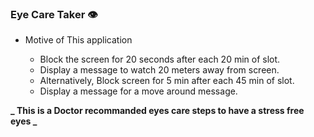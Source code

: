 ### Eye Care Taker 👁️

- Motive of This application

  - Block the screen for 20 seconds after each 20 min of slot.
  - Display a message to watch 20 meters away from screen.
  - Alternatively, Block screen for 5 min after each 45 min of slot.
  - Display a message for a move around message.

**_ This is a Doctor recommanded eyes care steps to have a stress free eyes _**
